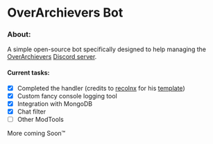 # OverArchievers Bot
### About:
A simple open-source bot specifically designed to help managing the [OverArchievers](https://github.com/AKASGaming/OverAchiever) [Discord server](https://discord.gg/bKHCqJaY35).


#### Current tasks:
- [x] Completed the handler (credits to [recolnx](https://github.com/reconlx) for his [template](https://github.com/reconlx/djs-base-handler))
- [x] Custom fancy console logging tool
- [x] Integration with MongoDB
- [x] Chat filter
- [ ] Other ModTools

More coming Soon™